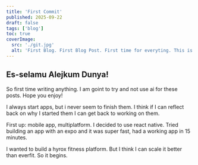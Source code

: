 ```yaml
---
title: 'First Commit'
published: 2025-09-22
draft: false
tags: ['blog']
toc: true
coverImage:
  src: './git.jpg'
  alt: 'First Blog. First Blog Post. First time for everyting. This is a way for me to practice my writing skills & reflect back on my coding projects i never finish!'
---
```




## Es-selamu Alejkum Dunya!

So first time writing anything. I am goint to try and not use ai for these posts. Hope you enjoy!

I always start apps, but i never seem to finish them. I think if I can reflect back on why I started them I can get back to working on them.

First up: mobile app, multiplatform. I decided to use react native. Tried building an app with an expo and it was super fast, had a working app in 15 minutes.

I wanted to build a hyrox fitness platform. But I think I can scale it better than everfit. So it begins.
